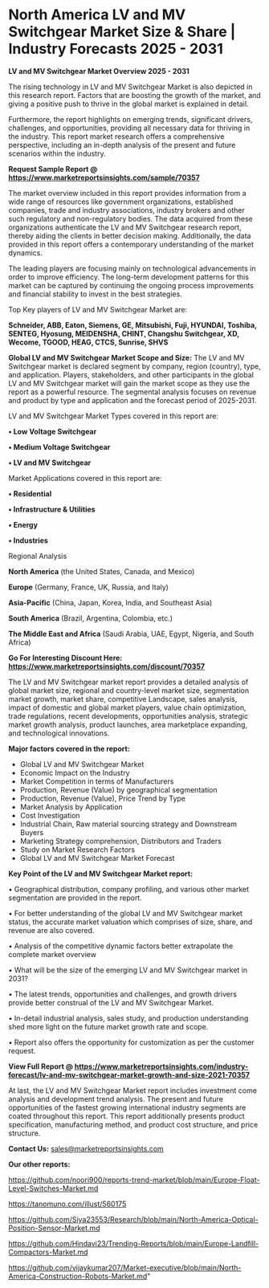# North America LV and MV Switchgear Market Size & Share | Industry Forecasts 2025 - 2031

<Strong> LV and MV Switchgear Market Overview 2025 - 2031</strong>

The rising technology in LV and MV Switchgear Market is also depicted in this research report. Factors that are boosting the growth of the market, and giving a positive push to thrive in the global market is explained in detail.

Furthermore, the report highlights on emerging trends, significant drivers, challenges, and opportunities, providing all necessary data for thriving in the industry. This report market research offers a comprehensive perspective, including an in-depth analysis of the present and future scenarios within the industry.

<strong>Request Sample Report @ <a href=https://www.marketreportsinsights.com/sample/70357>https://www.marketreportsinsights.com/sample/70357</a></strong>

The market overview included in this report provides information from a wide range of resources like government organizations, established companies, trade and industry associations, industry brokers and other such regulatory and non-regulatory bodies. The data acquired from these organizations authenticate the LV and MV Switchgear research report, thereby aiding the clients in better decision making. Additionally, the data provided in this report offers a contemporary understanding of the market dynamics.

The leading players are focusing mainly on technological advancements in order to improve efficiency. The long-term development patterns for this market can be captured by continuing the ongoing process improvements and financial stability to invest in the best strategies.

Top Key players of LV and MV Switchgear Market are:

<strong>Schneider, ABB, Eaton, Siemens, GE, Mitsubishi, Fuji, HYUNDAI, Toshiba, SENTEG, Hyosung, MEIDENSHA, CHINT, Changshu Switchgear, XD, Wecome, TGOOD, HEAG, CTCS, Sunrise, SHVS</strong>

<strong><b>Global LV and MV Switchgear Market Scope and Size:</b></strong>
The LV and MV Switchgear market is declared segment by company, region (country), type, and application. Players, stakeholders, and other participants in the global LV and MV Switchgear market will gain the market scope as they use the report as a powerful resource. The segmental analysis focuses on revenue and product by type and application and the forecast period of 2025-2031.

LV and MV Switchgear Market Types covered in this report are:

<strong>• Low Voltage Switchgear

• Medium Voltage Switchgear

• LV and MV Switchgear</strong>

Market Applications covered in this report are:

<strong>• Residential

• Infrastructure & Utilities

• Energy

• Industries</strong> 

Regional Analysis

<strong>North America</strong> (the United States, Canada, and Mexico)

<strong>Europe</strong> (Germany, France, UK, Russia, and Italy)

<strong>Asia-Pacific</strong> (China, Japan, Korea, India, and Southeast Asia)

<strong>South America</strong> (Brazil, Argentina, Colombia, etc.)

<strong>The Middle East and Africa</strong> (Saudi Arabia, UAE, Egypt, Nigeria, and South Africa)

<strong>Go For Interesting Discount Here: <a href=https://www.marketreportsinsights.com/discount/70357>https://www.marketreportsinsights.com/discount/70357</a></strong>

The LV and MV Switchgear market report provides a detailed analysis of global market size, regional and country-level market size, segmentation market growth, market share, competitive Landscape, sales analysis, impact of domestic and global market players, value chain optimization, trade regulations, recent developments, opportunities analysis, strategic market growth analysis, product launches, area marketplace expanding, and technological innovations.

<strong><b>Major factors covered in the report:</b></strong>
<ul>
  <li>Global LV and MV Switchgear Market </li>
  <li>Economic Impact on the Industry</li>
  <li>Market Competition in terms of Manufacturers</li>
  <li>Production, Revenue (Value) by geographical segmentation</li>
  <li>Production, Revenue (Value), Price Trend by Type</li>
  <li>Market Analysis by Application</li>
  <li>Cost Investigation</li>
  <li>Industrial Chain, Raw material sourcing strategy and Downstream Buyers</li>
  <li>Marketing Strategy comprehension, Distributors and Traders</li>
  <li>Study on Market Research Factors</li>
  <li>Global LV and MV Switchgear Market Forecast</li>
</ul>

<strong><b>Key Point of the LV and MV Switchgear Market report:</b></strong>

• Geographical distribution, company profiling, and various other market segmentation are provided in the report.

• For better understanding of the global LV and MV Switchgear market status, the accurate market valuation which comprises of size, share, and revenue are also covered.

• Analysis of the competitive dynamic factors better extrapolate the complete market overview

• What will be the size of the emerging LV and MV Switchgear market in 2031?

• The latest trends, opportunities and challenges, and growth drivers provide better construal of the LV and MV Switchgear Market.

• In-detail industrial analysis, sales study, and production understanding shed more light on the future market growth rate and scope.

• Report also offers the opportunity for customization as per the customer request.

<strong><b>View Full Report @ <a href=https://www.marketreportsinsights.com/industry-forecast/lv-and-mv-switchgear-market-growth-and-size-2021-70357>https://www.marketreportsinsights.com/industry-forecast/lv-and-mv-switchgear-market-growth-and-size-2021-70357</a></b></strong>


At last, the LV and MV Switchgear Market report includes investment come analysis and development trend analysis. The present and future opportunities of the fastest growing international industry segments are coated throughout this report. This report additionally presents product specification, manufacturing method, and product cost structure, and price structure.

<strong>Contact Us:</strong>
sales@marketreportsinsights.com

<strong>Our other reports:</strong>

<a href=https://github.com/noori900/reports-trend-market/blob/main/Europe-Float-Level-Switches-Market.md>https://github.com/noori900/reports-trend-market/blob/main/Europe-Float-Level-Switches-Market.md</a>

<a href=https://tanomuno.com/illust/560175>https://tanomuno.com/illust/560175</a>

<a href=https://github.com/Siya23553/Research/blob/main/North-America-Optical-Position-Sensor-Market.md>https://github.com/Siya23553/Research/blob/main/North-America-Optical-Position-Sensor-Market.md</a>

<a href=https://github.com/Hindavi23/Trending-Reports/blob/main/Europe-Landfill-Compactors-Market.md>https://github.com/Hindavi23/Trending-Reports/blob/main/Europe-Landfill-Compactors-Market.md</a>

<a href=https://github.com/vijaykumar207/Market-executive/blob/main/North-America-Construction-Robots-Market.md>https://github.com/vijaykumar207/Market-executive/blob/main/North-America-Construction-Robots-Market.md</a>"
